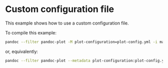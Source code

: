 # Custom configuration file

This example shows how to use a custom configuration file.

To compile this example:

```bash
pandoc --filter pandoc-plot -M plot-configuration=plot-config.yml -i markdown.md -o example.html
```

or, equivalently:

```bash
pandoc --filter pandoc-plot --metadata plot-configuration:plot-config.yml -i markdown.md -o example.html
```